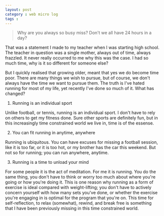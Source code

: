 ```yaml
---
layout: post
category : web micro log
tags : 
---
```


>  Why are you always so busy miss? Don't we all have 24 hours in a day?

That was a statement I made to my teacher when I was starting high school. The teacher in question was a single mother,
always out of time, always frazzled. It never really occurred to me why this was the case. I had so much time, why is it so
different for someone else?

But I quickly realised that growing older, meant that yes we do become time poor. There are many things we wish to pursue, but
of course, we don't always have the time we want to pursue them. The truth is I've hated running for most of my life, yet recently I've done so much of it. What has changed?

1. Running is an individual sport

Unlike football, or tennis, running is an individual sport. I don't have to rely on others to get my fitness done. Sure other
sports are definitely fun, but in this increasingly time constrained world we live in, time is of the essense.

2. You can fit running in anytime, anywhere

Running is ubiquitous. You can have excuses for missing a football session, like it is too far, or it is too hot, or my brother
has the car this weekend. But not so for running; you can run anywhere, anytime.

3. Running is a time to unload your mind

For some people it is the act of meditation. For me it is running. You do the same thing, you don't have to think or worry too much
about where you're going or how you're doing it. This is one reason why running as a form of exercise is ideal compared with
weight-lifting; you don't have to actively concern yourself with how many sets you've done, or whether the exercise you're 
engaging in is optimal for the program that you're on. This time for self-reflection, to relax (somewhat), rewind, and break free
is something that I have been previously missing in this time constrained world.
